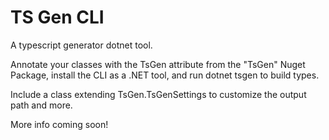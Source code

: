 ﻿# TS Gen CLI

A typescript generator dotnet tool.

Annotate your classes with the TsGen attribute from the "TsGen" Nuget Package, install the CLI as a .NET tool, and run dotnet tsgen to build types.

Include a class extending TsGen.TsGenSettings to customize the output path and more.

More info coming soon!

